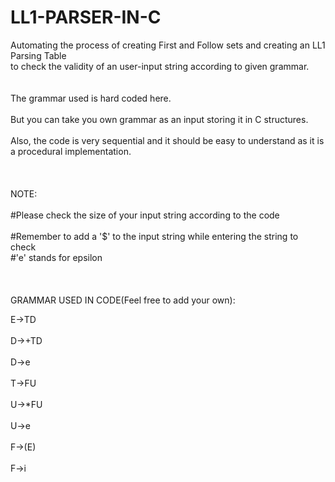 # LL1-PARSER-IN-C
Automating the process of creating First and Follow sets and creating an LL1 Parsing Table<br />
to check the validity of an user-input string according to given grammar.<br />	
<br/>	
The grammar used is hard coded here.<br/>	 
But you can take you own grammar as an input storing it in C structures.<br/>	
Also, the code is very sequential and it should be easy to understand as it is a procedural implementation.<br/>	
<br/>	
NOTE:<br/>	
#Please check the size of your input string according to the code<br/>	
#Remember to add a '$' to the input string while entering the string to check<br/>
#'e' stands for epsilon<br/>	
<br/>	
GRAMMAR USED IN CODE(Feel free to add your own):<br/>	

E->TD<br/>	
D->+TD<br/>		
D->e<br/>		
T->FU<br/>	
U->*FU<br/>		
U->e<br/>		
F->(E)<br/>		
F->i<br/>		
